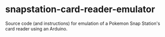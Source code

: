 snapstation-card-reader-emulator
================================

Source code (and instructions) for emulation of a Pokemon Snap Station's card reader using an Arduino.
